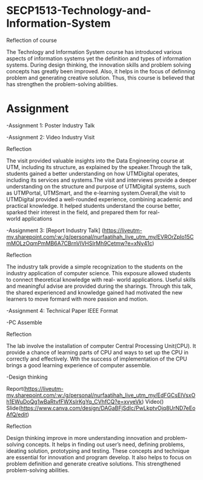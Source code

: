 # SECP1513-Technology-and-Information-System
Reflection of course

The Technlogy and Information System course has introduced various aspects of information systems yet the definition and types of information systems. During design thinking, the innovation skills and problem solving concepts has greatly been improved. Also, it helps in the focus of definning problem and generating creative solution. Thus, this course is believed that has strengthen the problem-solving abilities.

# Assignment
-Assignment 1: Poster Industry Talk

-Assignment 2: Video Industry Visit

  Reflection
  
  The visit provided valuable insights into the Data Engineering course at UTM, including its structure, as explained by the speaker.Through the talk, students gained a better understanding on   how UTMDigital operates, including its services and systems.The visit and interviews provide a deeper understanding on the structure and purpose of UTMDigital systems, such as UTMPortal,         UTMSmart, and the e-learning system.Overall,the visit to UTMDigital provided a well-rounded experience, combining academic and practical knowledge. It helped students understand the course       better, sparked their interest in the field, and prepared them for real-world applications

-Assignment 3: [Report Industry Talk] (https://liveutm-my.sharepoint.com/:w:/g/personal/nurfaatihah_live_utm_my/EVROrZpIo15CmMOLzOqmPmMB6A7CBrnVIVHSIrMh9Cetmw?e=xNy41c)

  Reflection
  
  The industry talk provide a simple recognization to the students on the industry application of computer science. This exposure allowed students to connect theoretical knowledge with real-        world applications. Useful skills and meaningful advise are provided during the sharings. Through this talk, the shared experienced and knowledge gained had motivated the new learners to move    formard with more passion and motion.

-Assignment 4: Technical Paper IEEE Format

-PC Assemble

  Reflection
  
  The lab involve the installation of computer Central Processing Unit(CPU). It provide a chance of learning parts of CPU and ways to set up the CPU in correctly and effectively. Wth the success of implementation of the CPU brings a good learning experience of computer assemble.

-Design thinking

Report(https://liveutm-my.sharepoint.com/:w:/g/personal/nurfaatihah_live_utm_my/EdFGCsEIVsxOh1EWuDoQg1wBaRtvfFWXsIrKgYq_CVhfCQ?e=xvyeVk)
Video()
Slide(https://www.canva.com/design/DAGaBFjSdIc/PwLkptvOjq8UrND7eEoAfQ/edit)

  Reflection
  
  Design thinking improve in more understanding innovation and problem-solving concepts. It helps in finding out user’s need, defining problems, ideating solution, prototyping and testing. These concepts and technique are essential for innovation and program develop. It also helps  to focus on problem definition and generate creative solutions. This strengthened problem-solving abilities.


